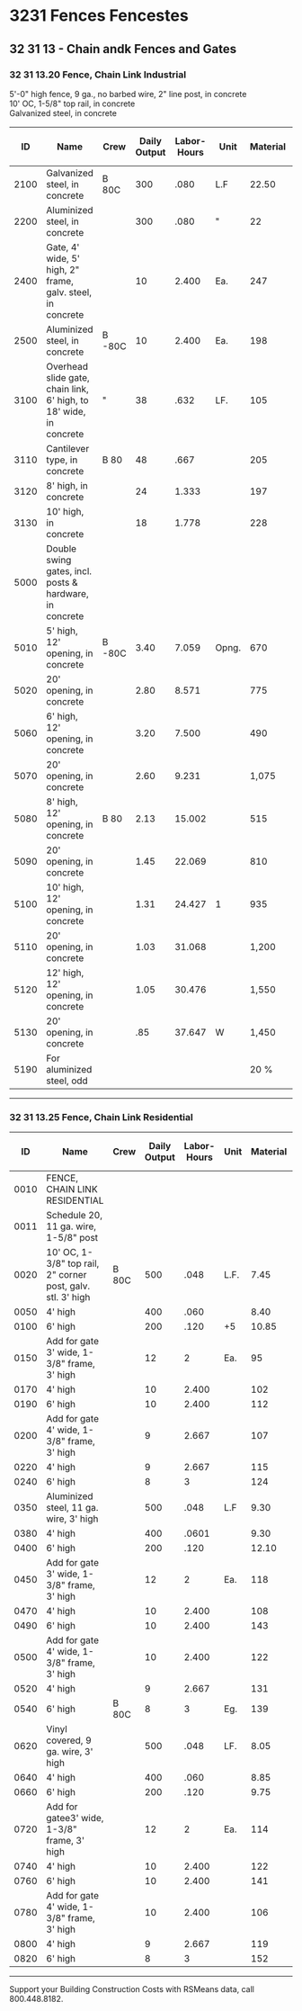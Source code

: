 # 3231 Fences Fencestes

## 32 31 13 - Chain andk Fences and Gates

### 32 31 13.20 Fence, Chain Link Industrial

5'-0" high fence, 9 ga., no barbed wire, 2" line post, in concrete  
10' OC, 1-5/8" top rail, in concrete  
Galvanized steel, in concrete  

| ID    | Name                                                                 | Crew   | Daily Output | Labor-Hours | Unit   | Material | Labor  | Equipment | Total   | Total Incl O&P |
|-------|----------------------------------------------------------------------|--------|--------------|-------------|--------|----------|--------|-----------|---------|----------------|
| 2100  | Galvanized steel, in concrete                                        | B 80C  | 300          | .080        | L.F    | 22.50    | 3.78   | 1.30      | 27.58   | 31.50          |
| 2200  | Aluminized steel, in concrete                                        |        | 300          | .080        | "      | 22       | 3.78   | 1.30      | 27.08   | 31.50          |
| 2400  | Gate, 4' wide, 5' high, 2" frame, galv. steel, in concrete           |        | 10           | 2.400       | Ea.    | 247      | 113    | 39        | 399     | 485            |
| 2500  | Aluminized steel, in concrete                                        | B -80C | 10           | 2.400       | Ea.    | 198      | 113    | 39        | 350     | 430            |
| 3100  | Overhead slide gate, chain link, 6' high, to 18' wide, in concrete   | "      | 38           | .632        | LF.    | 105      | 30     | 10.25     | 145.25  | 172            |
| 3110  | Cantilever type, in concrete                                         | B 80   | 48           | .667        |        | 205      | 33.50  | 11.30     | 249.80  | 287            |
| 3120  | 8' high, in concrete                                                 |        | 24           | 1.333       |        | 197      | 67     | 22.50     | 286.50  | 340            |
| 3130  | 10' high, in concrete                                                |        | 18           | 1.778       |        | 228      | 89     | 30        | 347     | 415            |
| 5000  | Double swing gates, incl. posts & hardware, in concrete              |        |              |             |        |          |        |           |         |                |
| 5010  | 5' high, 12' opening, in concrete                                    | B -80C | 3.40         | 7.059       | Opng.  | 670      | 335    | 114       | 1,119   | 1,350          |
| 5020  | 20' opening, in concrete                                             |        | 2.80         | 8.571       |        | 775      | 405    | 139       | 1,319   | 1,625          |
| 5060  | 6' high, 12' opening, in concrete                                    |        | 3.20         | 7.500       |        | 490      | 355    | 122       | 967     | 1,200          |
| 5070  | 20' opening, in concrete                                             |        | 2.60         | 9.231       |        | 1,075    | 435    | 150       | 1,660   | 2,025          |
| 5080  | 8' high, 12' opening, in concrete                                    | B 80   | 2.13         | 15.002      |        | 515      | 750    | 254       | 1,519   | 1,975          |
| 5090  | 20' opening, in concrete                                             |        | 1.45         | 22.069      |        | 810      | 1,100  | 375       | 2,285   | 2,950          |
| 5100  | 10' high, 12' opening, in concrete                                   |        | 1.31         | 24.427      | 1      | 935      | 1,225  | 415       | 2,575   | 3,300          |
| 5110  | 20' opening, in concrete                                             |        | 1.03         | 31.068      |        | 1,200    | 1,550  | 525       | 3,275   | 4,225          |
| 5120  | 12' high, 12' opening, in concrete                                   |        | 1.05         | 30.476      |        | 1,550    | 1,525  | 515       | 3,590   | 4,550          |
| 5130  | 20' opening, in concrete                                             |        | .85          | 37.647      | W      | 1,450    | 1,900  | 635       | 3,985   | 5,125          |
| 5190  | For aluminized steel, odd                                            |        |              |             |        | 20 %     |        |           |         |                |

---

### 32 31 13.25 Fence, Chain Link Residential

| ID    | Name                                                                 | Crew   | Daily Output | Labor-Hours | Unit   | Material | Labor  | Equipment | Total   | Total Incl O&P |
|-------|----------------------------------------------------------------------|--------|--------------|-------------|--------|----------|--------|-----------|---------|----------------|
| 0010  | FENCE, CHAIN LINK RESIDENTIAL                                        |        |              |             |        |          |        |           |         |                |
| 0011  | Schedule 20, 11 ga. wire, 1-5/8" post                                |        |              |             |        |          |        |           |         |                |
| 0020  | 10' OC, 1-3/8" top rail, 2" corner post, galv. stl. 3' high          | B 80C  | 500          | .048        | L.F.   | 7.45     | 2.27   | .78       | 10.50   | 12.45          |
| 0050  | 4' high                                                              |        | 400          | .060        |        | 8.40     | 2.83   | .97       | 12.20   | 14.55          |
| 0100  | 6' high                                                              |        | 200          | .120        | +5     | 10.85    | 5.65   | 1.94      | 18.44   | 22.50          |
| 0150  | Add for gate 3' wide, 1-3/8" frame, 3' high                          |        | 12           | 2           | Ea.    | 95       | 94.50  | 32.50     | 222     | 281            |
| 0170  | 4' high                                                              |        | 10           | 2.400       |        | 102      | 113    | 39        | 254     | 325            |
| 0190  | 6' high                                                              |        | 10           | 2.400       |        | 112      | 113    | 39        | 264     | 335            |
| 0200  | Add for gate 4' wide, 1-3/8" frame, 3' high                          |        | 9            | 2.667       |        | 107      | 126    | 43        | 276     | 355            |
| 0220  | 4' high                                                              |        | 9            | 2.667       |        | 115      | 126    | 43        | 284     | 365            |
| 0240  | 6' high                                                              |        | 8            | 3           |        | 124      | 142    | 48.50     | 314.50  | 400            |
| 0350  | Aluminized steel, 11 ga. wire, 3' high                               |        | 500          | .048        | L.F    | 9.30     | 2.27   | .78       | 12.35   | 14.45          |
| 0380  | 4' high                                                              |        | 400          | .0601       |        | 9.30     | 2.83   | .97       | 13.10   | 15.55          |
| 0400  | 6' high                                                              |        | 200          | .120        |        | 12.10    | 5.65   | 1.94      | 19.69   | 24             |
| 0450  | Add for gate 3' wide, 1-3/8" frame, 3' high                          |        | 12           | 2           | Ea.    | 118      | 94.50  | 32.50     | 245     | 305            |
| 0470  | 4' high                                                              |        | 10           | 2.400       |        | 108      | 113    | 39        | 260     | 330            |
| 0490  | 6' high                                                              |        | 10           | 2.400       |        | 143      | 113    | 39        | 295     | 370            |
| 0500  | Add for gate 4' wide, 1-3/8" frame, 3' high                          |        | 10           | 2.400       |        | 122      | 113    | 39        | 274     | 345            |
| 0520  | 4' high                                                              |        | 9            | 2.667       |        | 131      | 126    | 43        | 300     | 380            |
| 0540  | 6' high                                                              | B 80C  | 8            | 3           | Eg.    | 139      | 142    | 48.50     | 329.50  | 415            |
| 0620  | Vinyl covered, 9 ga. wire, 3' high                                   |        | 500          | .048        | LF.    | 8.05     | 2.27   | .78       | 11.10   | 13.10          |
| 0640  | 4' high                                                              |        | 400          | .060        |        | 8.85     | 2.83   | .97       | 12.65   | 15.05          |
| 0660  | 6' high                                                              |        | 200          | .120        |        | 9.75     | 5.65   | 1.94      | 17.34   | 21.50          |
| 0720  | Add for gatee3' wide, 1-3/8" frame, 3' high                          |        | 12           | 2           | Ea.    | 114      | 94.50  | 32.50     | 241     | 300            |
| 0740  | 4' high                                                              |        | 10           | 2.400       |        | 122      | 113    | 39        | 274     | 345            |
| 0760  | 6' high                                                              |        | 10           | 2.400       |        | 141      | 113    | 39        | 293     | 365            |
| 0780  | Add for gate 4' wide, 1-3/8" frame, 3' high                          |        | 10           | 2.400       |        | 106      | 113    | 39        | 258     | 330            |
| 0800  | 4' high                                                              |        | 9            | 2.667       |        | 119      | 126    | 43        | 288     | 365            |
| 0820  | 6' high                                                              |        | 8            | 3           |        | 152      | 142    | 48.50     | 342.50  | 430            |

---

Support your Building Construction Costs with RSMeans data, call 800.448.8182.
